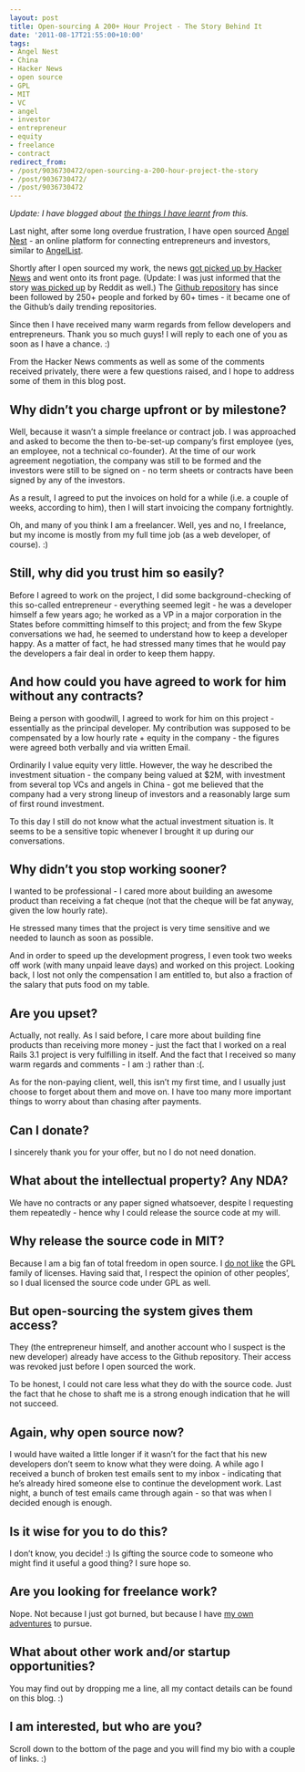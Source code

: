 ```yaml
---
layout: post
title: Open-sourcing A 200+ Hour Project - The Story Behind It
date: '2011-08-17T21:55:00+10:00'
tags:
- Angel Nest
- China
- Hacker News
- open source
- GPL
- MIT
- VC
- angel
- investor
- entrepreneur
- equity
- freelance
- contract
redirect_from:
- /post/9036730472/open-sourcing-a-200-hour-project-the-story
- /post/9036730472/
- /post/9036730472
---
```

_Update: I have blogged about [the things I have learnt](/blog/2011-09-02-startup-vc-and-the-things-i-learnt-from/) from this._

Last night, after some long overdue frustration, I have open sourced [Angel Nest](https://github.com/fredwu/angel_nest) - an online platform for connecting entrepreneurs and investors, similar to [AngelList](http://angel.co/).

Shortly after I open sourced my work, the news [got picked up by Hacker News](http://news.ycombinator.com/item?id=2891907) and went onto its front page. (Update: I was just informed that the story [was picked up](http://www.reddit.com/r/programming/comments/jkr8r/developer_opensources_200_hr_project_after_client/) by Reddit as well.) The [Github repository](https://github.com/fredwu/angel_nest) has since been followed by 250+ people and forked by 60+ times - it became one of the Github’s daily trending repositories.

Since then I have received many warm regards from fellow developers and entrepreneurs. Thank you so much guys! I will reply to each one of you as soon as I have a chance. :)

From the Hacker News comments as well as some of the comments received privately, there were a few questions raised, and I hope to address some of them in this blog post.

## Why didn’t you charge upfront or by milestone?

Well, because it wasn’t a simple freelance or contract job. I was approached and asked to become the then to-be-set-up company’s first employee (yes, an employee, not a technical co-founder). At the time of our work agreement negotiation, the company was still to be formed and the investors were still to be signed on - no term sheets or contracts have been signed by any of the investors.

As a result, I agreed to put the invoices on hold for a while (i.e. a couple of weeks, according to him), then I will start invoicing the company fortnightly.

Oh, and many of you think I am a freelancer. Well, yes and no, I freelance, but my income is mostly from my full time job (as a web developer, of course). :)

## Still, why did you trust him so easily?

Before I agreed to work on the project, I did some background-checking of this so-called entrepreneur - everything seemed legit - he was a developer himself a few years ago; he worked as a VP in a major corporation in the States before committing himself to this project; and from the few Skype conversations we had, he seemed to understand how to keep a developer happy. As a matter of fact, he had stressed many times that he would pay the developers a fair deal in order to keep them happy.

## And how could you have agreed to work for him without any contracts?

Being a person with goodwill, I agreed to work for him on this project - essentially as the principal developer. My contribution was supposed to be compensated by a low hourly rate + equity in the company - the figures were agreed both verbally and via written Email.

Ordinarily I value equity very little. However, the way he described the investment situation - the company being valued at $2M, with investment from several top VCs and angels in China - got me believed that the company had a very strong lineup of investors and a reasonably large sum of first round investment.

To this day I still do not know what the actual investment situation is. It seems to be a sensitive topic whenever I brought it up during our conversations.

## Why didn’t you stop working sooner?

I wanted to be professional - I cared more about building an awesome product than receiving a fat cheque (not that the cheque will be fat anyway, given the low hourly rate).

He stressed many times that the project is very time sensitive and we needed to launch as soon as possible.

And in order to speed up the development progress, I even took two weeks off work (with many unpaid leave days) and worked on this project. Looking back, I lost not only the compensation I am entitled to, but also a fraction of the salary that puts food on my table.

## Are you upset?

Actually, not really. As I said before, I care more about building fine products than receiving more money - just the fact that I worked on a real Rails 3.1 project is very fulfilling in itself. And the fact that I received so many warm regards and comments - I am :) rather than :(.

As for the non-paying client, well, this isn’t my first time, and I usually just choose to forget about them and move on. I have too many more important things to worry about than chasing after payments.

## Can I donate?

I sincerely thank you for your offer, but no I do not need donation.

## What about the intellectual property? Any NDA?

We have no contracts or any paper signed whatsoever, despite I requesting them repeatedly - hence why I could release the source code at my will.

## Why release the source code in MIT?

Because I am a big fan of total freedom in open source. I [do not like](http://fuckgpl.com/) the GPL family of licenses. Having said that, I respect the opinion of other peoples’, so I dual licensed the source code under GPL as well.

## But open-sourcing the system gives them access?

They (the entrepreneur himself, and another account who I suspect is the new developer) already have access to the Github repository. Their access was revoked just before I open sourced the work.

To be honest, I could not care less what they do with the source code. Just the fact that he chose to shaft me is a strong enough indication that he will not succeed.

## Again, why open source now?

I would have waited a little longer if it wasn’t for the fact that his new developers don’t seem to know what they were doing. A while ago I received a bunch of broken test emails sent to my inbox - indicating that he’s already hired someone else to continue the development work. Last night, a bunch of test emails came through again - so that was when I decided enough is enough.

## Is it wise for you to do this?

I don’t know, you decide! :) Is gifting the source code to someone who might find it useful a good thing? I sure hope so.

## Are you looking for freelance work?

Nope. Not because I just got burned, but because I have [my own adventures](http://wuit.com/) to pursue.

## What about other work and/or startup opportunities?

You may find out by dropping me a line, all my contact details can be found on this blog. :)

## I am interested, but who are you?

Scroll down to the bottom of the page and you will find my bio with a couple of links. :)


